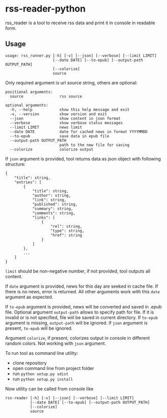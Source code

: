 # rss-reader-python

rss_reader is a tool to receive rss data and print it in console in readable form.

Usage
-----

    usage: rss_runner.py [-h] [-v] [--json] [--verbose] [--limit LIMIT]
                         [--date DATE] [--to-epub] [--output-path OUTPUT_PATH]
                         [--colorize]
                         source

Only required argument is url source string, others are optional: 

    positional arguments:
      source                rss source
    
    optional arguments:
      -h, --help            show this help message and exit
      -v, --version         show version and exit
      --json                show content in json format
      --verbose             show verbose status messages
      --limit LIMIT         news limit
      --date DATE           date for cached news in format YYYYMMDD
      --to-epub             save data in epub file
      --output-path OUTPUT_PATH
                            path to the new file for saving
      --colorize            colorize output

If ``json`` argument is provided, tool returns data as json object with following structure:

    {
        "title": string,
        "entries": [
            {
                "title": string,
                "author": string,
                "link": string,
                "published": string,
                "summary": string,
                "comments": string,
                "links": [
                    {
                        "rel": string,
                        "type": string,
                        "href": string
                    }
                ]
            },
            ...
        ]
    }

```limit``` should be non-negative number, if not provided, tool outputs all content.

If ```date``` argument is provided, news for this day are seeked in cache file. If there is no news, error is returned.
All other arguments work with this ```date``` argument as expected.

If ```to-epub```  argument is provided, news will be converted and saved in .epub file. Optional argument
```output-path``` allows to specify path for file. If it is invalid or is not specified, file wiil be saved in current directory. If ```to-epub```
argument is missing, ```output-path``` will be ignored. If ```json``` argument is present, ```to-epub``` will be ignored.

Argument ```colorize```, if present, colorizes output in console in different random colors. Not working with ```json``` argument. 

To run tool as command line utility:

* clone repository
* open command line from project folder
* run ```python setup.py sdist```
* run ```python setup.py install```

Now utility can be called from console like

    rss-reader [-h] [-v] [--json] [--verbose] [--limit LIMIT]
               [--date DATE] [--to-epub] [--output-path OUTPUT_PATH]
               [--colorize]
               source